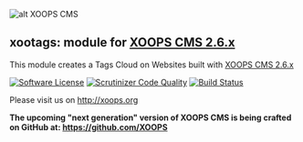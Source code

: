![alt XOOPS CMS](http://xoops.org/images/logoXoops4GithubRepository.png)
## xootags: module for [XOOPS CMS 2.6.x](https://github.com/XOOPS/XoopsCore)

This module creates a Tags Cloud on Websites built with [XOOPS CMS 2.6.x](https://github.com/XOOPS/XoopsCore)

[![Software License](https://img.shields.io/badge/license-GPL-brightgreen.svg?style=flat)](LICENSE) 
[![Scrutinizer Code Quality](https://scrutinizer-ci.com/g/mambax7/xootags/badges/quality-score.png?b=master)](https://scrutinizer-ci.com/g/mambax7/xootags/?branch=master)
[![Build Status](https://scrutinizer-ci.com/g/mambax7/xootags/badges/build.png?b=master)](https://scrutinizer-ci.com/g/mambax7/xootags/build-status/master)

Please visit us on http://xoops.org

**The upcoming "next generation" version of XOOPS CMS is being crafted on GitHub at: https://github.com/XOOPS**